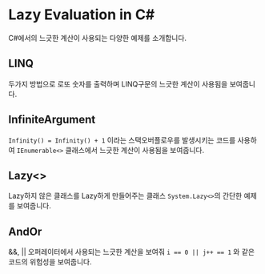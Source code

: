 # Lazy Evaluation in C# #

C#에서의 느긋한 계산이 사용되는 다양한 예제를 소개합니다.

## LINQ

두가지 방법으로 로또 숫자를 출력하며 LINQ구문의 느긋한 계산이 사용됨을 보여줍니다.

## InfiniteArgument

`Infinity() = Infinity() + 1` 이라는 스택오버플로우를 발생시키는 코드를 사용하여 `IEnumerable<>` 클래스에서 느긋한 계산이 사용됨을 보여줍니다.

## Lazy<>

Lazy하지 않은 클래스를 Lazy하게 만들어주는 클래스 `System.Lazy<>`의 간단한 예제를 보여줍니다.

## AndOr

&&, || 오퍼레이터에서 사용되는 느긋한 계산을 보여줘 `i == 0 || j++ == 1` 와 같은 코드의 위험성을 보여줍니다.